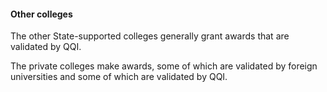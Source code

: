 ####  Other colleges

The other State-supported colleges generally grant awards that are validated
by QQI.

The private colleges make awards, some of which are validated by foreign
universities and some of which are validated by QQI.
